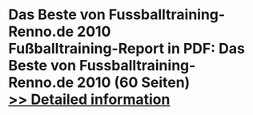 # Das Beste von Fussballtraining-Renno.de 2010<br />Fußballtraining-Report in PDF: Das Beste von Fussballtraining-Renno.de 2010 (60 Seiten)<br />[>> Detailed information](https://secure.shareit.com/shareit/product.html?productid=300428272&affiliateid=200057808)